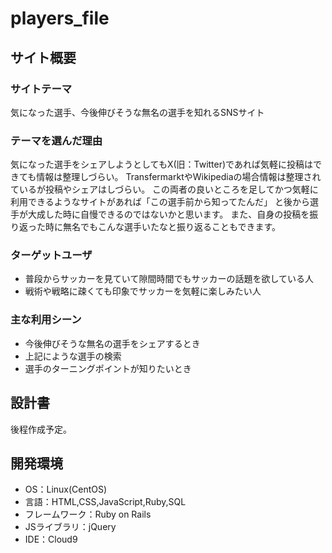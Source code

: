 # players_file

## サイト概要
### サイトテーマ
気になった選手、今後伸びそうな無名の選手を知れるSNSサイト

### テーマを選んだ理由
気になった選手をシェアしようとしてもX(旧：Twitter)であれば気軽に投稿はできても情報は整理しづらい。
TransfermarktやWikipediaの場合情報は整理されているが投稿やシェアはしづらい。
この両者の良いところを足してかつ気軽に利用できるようなサイトがあれば「この選手前から知ってたんだ」
と後から選手が大成した時に自慢できるのではないかと思います。
また、自身の投稿を振り返った時に無名でもこんな選手いたなと振り返ることもできます。

### ターゲットユーザ
- 普段からサッカーを見ていて隙間時間でもサッカーの話題を欲している人
- 戦術や戦略に疎くても印象でサッカーを気軽に楽しみたい人

### 主な利用シーン
- 今後伸びそうな無名の選手をシェアするとき
- 上記にような選手の検索
- 選手のターニングポイントが知りたいとき

## 設計書
後程作成予定。

## 開発環境
- OS：Linux(CentOS)
- 言語：HTML,CSS,JavaScript,Ruby,SQL
- フレームワーク：Ruby on Rails
- JSライブラリ：jQuery
- IDE：Cloud9

